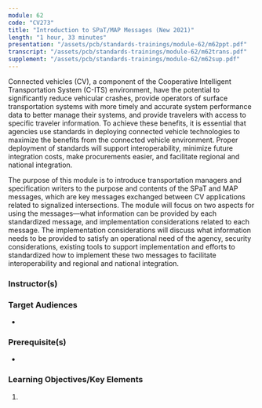 ```yaml
---
module: 62
code: "CV273"
title: "Introduction to SPaT/MAP Messages (New 2021)"
length: "1 hour, 33 minutes"
presentation: "/assets/pcb/standards-trainings/module-62/m62ppt.pdf"
transcript: "/assets/pcb/standards-trainings/module-62/m62trans.pdf"
supplement: "/assets/pcb/standards-trainings/module-62/m62sup.pdf"
---
```

Connected vehicles (CV), a component of the Cooperative Intelligent Transportation System (C-ITS) environment, have the potential to significantly reduce vehicular crashes, provide operators of surface transportation systems with more timely and accurate system performance data to better manage their systems, and provide travelers with access to specific traveler information. To achieve these benefits, it is essential that agencies use standards in deploying connected vehicle technologies to maximize the benefits from the connected vehicle environment. Proper deployment of standards will support interoperability, minimize future integration costs, make procurements easier, and facilitate regional and national integration.

The purpose of this module is to introduce transportation managers and specification writers to the purpose and contents of the SPaT and MAP messages, which are key messages exchanged between CV applications related to signalized intersections. The module will focus on two aspects for using the messages—what information can be provided by each standardized message, and implementation considerations related to each message. The implementation considerations will discuss what information needs to be provided to satisfy an operational need of the agency, security considerations, existing tools to support implementation and efforts to standardized how to implement these two messages to facilitate interoperability and regional and national integration.

### Instructor(s)


### Target Audiences
* 

### Prerequisite(s)
* 

### Learning Objectives/Key Elements
1. 